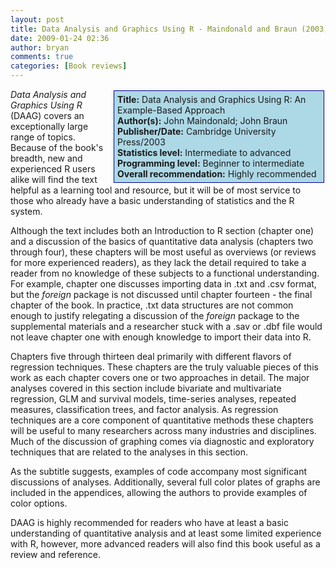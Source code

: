 ```yaml
---
layout: post
title: Data Analysis and Graphics Using R - Maindonald and Braun (2003)
date: 2009-01-24 02:36
author: bryan
comments: true
categories: [Book reviews]
---
```



<div style="float:right; background-color: lightblue; border: 1px solid darkblue; padding:5px; margin: 2px; width: 325px;"><strong>Title:</strong> Data Analysis and Graphics Using R: An Example-Based Approach<br /><strong>Author(s):</strong> John Maindonald; John Braun<br /><strong>Publisher/Date:</strong> Cambridge University Press/2003<br /><strong>Statistics level:</strong> Intermediate to advanced<br /><strong>Programming level:</strong> Beginner to intermediate <br /><strong>Overall recommendation:</strong>  Highly recommended</div> <em>Data Analysis and Graphics Using R</em> (DAAG) covers an exceptionally large range of topics.  Because of the book's breadth, new and experienced R users alike will find the text helpful as a learning tool and resource, but it will be of most service to those who already have a basic understanding of statistics and the R system.

Although the text includes both an Introduction to R section (chapter one) and a discussion of the basics of quantitative data analysis (chapters two through four), these chapters will be most useful as overviews (or reviews for more experienced readers), as they lack the detail required to take a reader from no knowledge of these subjects to a functional understanding.  For example, chapter one discusses importing data in .txt and .csv format, but the <em>foreign</em> package is not discussed until chapter fourteen - the final chapter of the book.  In practice, .txt data structures are not common enough to justify relegating a discussion of the <em>foreign</em> package to the supplemental materials and a researcher stuck with a .sav or .dbf file would not leave chapter one with enough knowledge to import their data into R.
<!--more-->
Chapters five through thirteen deal primarily with different flavors of regression techniques.  These chapters are the truly valuable pieces of this work as each chapter covers one or two approaches in detail. The major analyses covered in this section include bivariate and multivariate regression, GLM and survival models, time-series analyses, repeated measures, classification trees, and factor analysis.  As regression techniques are a core component of quantitative methods these chapters will be useful to many researchers across many industries and disciplines.  Much of the discussion of graphing comes via diagnostic and exploratory techniques that are related to the analyses in this section.

As the subtitle suggests, examples of code accompany most significant discussions of analyses.  Additionally, several full color plates of graphs are included in the appendices, allowing the authors to provide examples of color options.

DAAG is highly recommended for readers who have at least a basic understanding of quantitative analysis and at least some limited experience with R, however, more advanced readers will also find this book useful as a review and reference.



<br />
